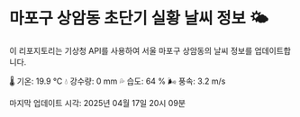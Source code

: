 
# 마포구 상암동 초단기 실황 날씨 정보 🌤️

이 리포지토리는 기상청 API를 사용하여 서울 마포구 상암동의 날씨 정보를 업데이트합니다. 

🌡️ 기온: 19.9 ℃
💧 강수량: 0 mm
💦 습도: 64 %
🌬️ 풍속: 3.2 m/s

마지막 업데이트 시각: 2025년 04월 17일 20시 09분    
